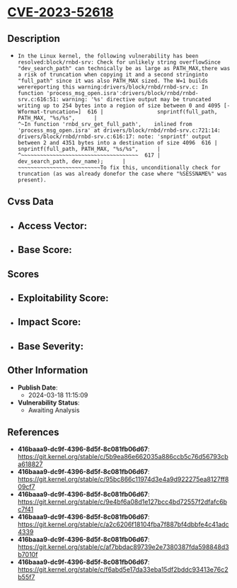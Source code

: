 
# [CVE-2023-52618](https://cve.mitre.org/cgi-bin/cvename.cgi?name=CVE-2023-52618)

## Description

- `In the Linux kernel, the following vulnerability has been resolved:block/rnbd-srv: Check for unlikely string overflowSince "dev_search_path" can technically be as large as PATH_MAX,there was a risk of truncation when copying it and a second stringinto "full_path" since it was also PATH_MAX sized. The W=1 builds werereporting this warning:drivers/block/rnbd/rnbd-srv.c: In function 'process_msg_open.isra':drivers/block/rnbd/rnbd-srv.c:616:51: warning: '%s' directive output may be truncated writing up to 254 bytes into a region of size between 0 and 4095 [-Wformat-truncation=]  616 |                 snprintf(full_path, PATH_MAX, "%s/%s",      |                                                   ^~In function 'rnbd_srv_get_full_path',    inlined from 'process_msg_open.isra' at drivers/block/rnbd/rnbd-srv.c:721:14: drivers/block/rnbd/rnbd-srv.c:616:17: note: 'snprintf' output between 2 and 4351 bytes into a destination of size 4096  616 |                 snprintf(full_path, PATH_MAX, "%s/%s",      |                 ^~~~~~~~~~~~~~~~~~~~~~~~~~~~~~~~~~~~~~  617 |                          dev_search_path, dev_name);      |                          ~~~~~~~~~~~~~~~~~~~~~~~~~~To fix this, unconditionally check for truncation (as was already donefor the case where "%SESSNAME%" was present).`

## Cvss Data

- **Access Vector**:
  - 
- **Base Score**:
  - 

## Scores

- **Exploitability Score**:
  - 
- **Impact Score**:
  - 
- **Base Severity**:
  - 

## Other Information

- **Publish Date**:
  - 2024-03-18 11:15:09
- **Vulnerability Status**:
  - Awaiting Analysis

## References

- **416baaa9-dc9f-4396-8d5f-8c081fb06d67**: https://git.kernel.org/stable/c/5b9ea86e662035a886ccb5c76d56793cba618827
- **416baaa9-dc9f-4396-8d5f-8c081fb06d67**: https://git.kernel.org/stable/c/95bc866c11974d3e4a9d922275ea8127ff809cf7
- **416baaa9-dc9f-4396-8d5f-8c081fb06d67**: https://git.kernel.org/stable/c/9e4bf6a08d1e127bcc4bd72557f2dfafc6bc7f41
- **416baaa9-dc9f-4396-8d5f-8c081fb06d67**: https://git.kernel.org/stable/c/a2c6206f18104fba7f887bf4dbbfe4c41adc4339
- **416baaa9-dc9f-4396-8d5f-8c081fb06d67**: https://git.kernel.org/stable/c/af7bbdac89739e2e7380387fda598848d3b7010f
- **416baaa9-dc9f-4396-8d5f-8c081fb06d67**: https://git.kernel.org/stable/c/f6abd5e17da33eba15df2bddc93413e76c2b55f7
